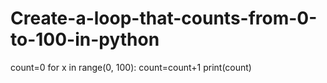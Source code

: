 # Create-a-loop-that-counts-from-0-to-100-in-python
count=0
for x in range(0, 100):
    count=count+1
print(count)
